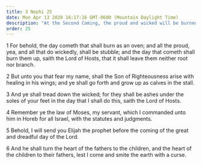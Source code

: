 ```yaml
---
title: 3 Nephi 25
date: Mon Apr 13 2020 16:17:16 GMT-0600 (Mountain Daylight Time)
description: "At the Second Coming, the proud and wicked will be burned as stubble—Elijah will return before that great and dreadful day—Compare Malachi 4. About A.D. 34."
order: 25
---
```


1 For behold, the day cometh that shall burn as an oven; and all the proud, yea, and all that do wickedly, shall be stubble; and the day that cometh shall burn them up, saith the Lord of Hosts, that it shall leave them neither root nor branch.

2 But unto you that fear my name, shall the Son of Righteousness arise with healing in his wings; and ye shall go forth and grow up as calves in the stall.

3 And ye shall tread down the wicked; for they shall be ashes under the soles of your feet in the day that I shall do this, saith the Lord of Hosts.

4 Remember ye the law of Moses, my servant, which I commanded unto him in Horeb for all Israel, with the statutes and judgments.

5 Behold, I will send you Elijah the prophet before the coming of the great and dreadful day of the Lord.

6 And he shall turn the heart of the fathers to the children, and the heart of the children to their fathers, lest I come and smite the earth with a curse.
